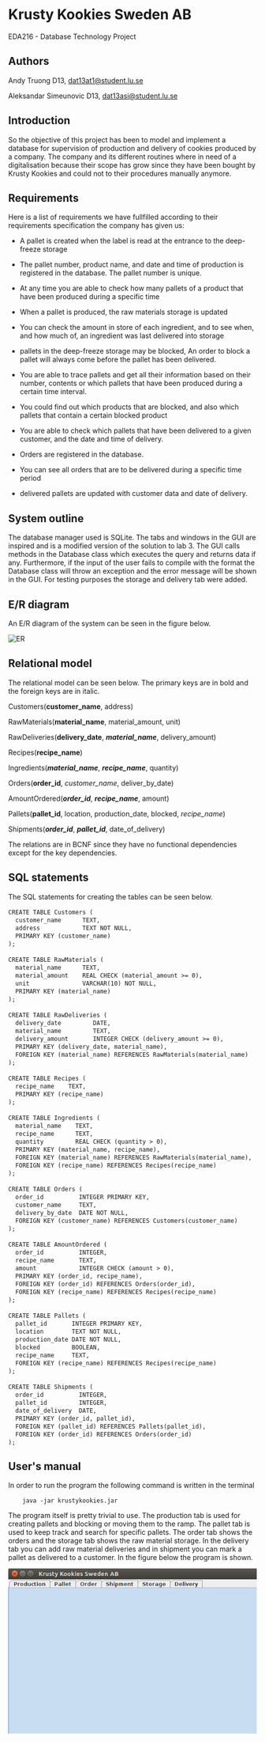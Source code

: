 # Krusty Kookies Sweden AB
EDA216 - Database Technology Project

## Authors
Andy Truong D13, dat13at1@student.lu.se

Aleksandar Simeunovic D13, dat13asi@student.lu.se

## Introduction
So the objective of this project has been to model and implement a database for
supervision of production and delivery of cookies produced by a company. The company
and its different routines where in need of a digitalisation because their scope
has grow since they have been bought by Krusty Kookies and could not to their procedures
manually anymore.

## Requirements
Here is a list of requirements we have fullfilled according to their requirements
specification the company has given us:

* A pallet is created when the label is read at the entrance to the deep-freeze storage

* The pallet number, product name, and date and time of production is registered in the database. The pallet number is unique.

* At any time you are able to check how many pallets of a product that have been produced during a specific time

* When a pallet is produced, the raw materials storage is updated

* You can check the amount in store of each ingredient, and to see when, and how much of, an ingredient was last delivered into storage

* pallets in the deep-freeze storage may be blocked, An order to block a pallet will always come before the pallet has been delivered.

* You are able to trace pallets and get all their information based on their number, contents or
 which pallets that have been produced during a certain time interval.

 * You could find out which products that are blocked, and also which pallets that contain a certain blocked product

 * You are able to check which pallets that have been delivered to a given customer, and the date and time of delivery.

 * Orders are registered in the database.

 * You can see all orders that are to be delivered during a specific time period

 * delivered pallets are updated with customer data and date of delivery.


## System outline
The database manager used is SQLite. The tabs and windows in the GUI are inspired and is a modified version of the solution to lab 3. The GUI calls methods in the Database class which executes the query and returns data if any. Furthermore, if the input of the user fails to compile with the format the Database class will throw an exception and the error message will be shown in the GUI. For testing purposes the storage and delivery tab were added.

## E/R diagram
An E/R diagram of the system can be seen in the figure below.

![ER](ER.png)

## Relational model
The relational model can be seen below. The primary keys are in bold and the foreign keys are in italic.

Customers(<strong>customer_name</strong>, address)

RawMaterials(<strong>material_name</strong>, material_amount, unit)

RawDeliveries(<strong>delivery_date</strong>, <strong><em>material_name</em></strong>, delivery_amount)

Recipes(<strong>recipe_name</strong>)

Ingredients(<strong><em>material_name</em></strong>, <strong><em>recipe_name</em></strong>, quantity)

Orders(<strong>order_id</strong>, <em>customer_name</em>, deliver_by_date)

AmountOrdered(<strong><em>order_id</em></strong>, <strong><em>recipe_name</em></strong>, amount)

Pallets(<strong>pallet_id</strong>, location, production_date, blocked, <em>recipe_name</em>)

Shipments(<strong><em>order_id</em></strong>, <strong><em>pallet_id</em></strong>, date_of_delivery)

The relations are in BCNF since they have no functional dependencies except for the key dependencies.

## SQL statements
The SQL statements for creating the tables can be seen below.

```
CREATE TABLE Customers (
  customer_name      TEXT,
  address            TEXT NOT NULL,
  PRIMARY KEY (customer_name)
);

CREATE TABLE RawMaterials (
  material_name      TEXT,
  material_amount    REAL CHECK (material_amount >= 0),
  unit               VARCHAR(10) NOT NULL,
  PRIMARY KEY (material_name)
);

CREATE TABLE RawDeliveries (
  delivery_date         DATE,
  material_name         TEXT,
  delivery_amount       INTEGER CHECK (delivery_amount >= 0),
  PRIMARY KEY (delivery_date, material_name),
  FOREIGN KEY (material_name) REFERENCES RawMaterials(material_name)
);

CREATE TABLE Recipes (
  recipe_name    TEXT,
  PRIMARY KEY (recipe_name)
);

CREATE TABLE Ingredients (
  material_name    TEXT,
  recipe_name      TEXT,
  quantity         REAL CHECK (quantity > 0),
  PRIMARY KEY (material_name, recipe_name),
  FOREIGN KEY (material_name) REFERENCES RawMaterials(material_name),
  FOREIGN KEY (recipe_name) REFERENCES Recipes(recipe_name)
);

CREATE TABLE Orders (
  order_id          INTEGER PRIMARY KEY,
  customer_name     TEXT,
  delivery_by_date  DATE NOT NULL,
  FOREIGN KEY (customer_name) REFERENCES Customers(customer_name)
);

CREATE TABLE AmountOrdered (
  order_id          INTEGER,
  recipe_name       TEXT,
  amount            INTEGER CHECK (amount > 0),
  PRIMARY KEY (order_id, recipe_name),
  FOREIGN KEY (order_id) REFERENCES Orders(order_id),
  FOREIGN KEY (recipe_name) REFERENCES Recipes(recipe_name)
);

CREATE TABLE Pallets (
  pallet_id       INTEGER PRIMARY KEY,
  location        TEXT NOT NULL,
  production_date DATE NOT NULL,
  blocked         BOOLEAN,
  recipe_name     TEXT,
  FOREIGN KEY (recipe_name) REFERENCES Recipes(recipe_name)
);

CREATE TABLE Shipments (
  order_id          INTEGER,
  pallet_id         INTEGER,
  date_of_delivery  DATE,
  PRIMARY KEY (order_id, pallet_id),
  FOREIGN KEY (pallet_id) REFERENCES Pallets(pallet_id),
  FOREIGN KEY (order_id) REFERENCES Orders(order_id)
);
```

## User's manual
In order to run the program the following command is written in the terminal

```
	java -jar krustykookies.jar
```

The program itself is pretty trivial to use. The production tab is used for creating pallets and blocking or moving them to the ramp. The pallet tab is used to keep track and search for specific pallets. The order tab shows the orders and the storage tab shows the raw material storage. In the delivery tab you can add raw material deliveries and in shipment you can mark a pallet as delivered to a customer. In the figure below the program is shown.

![Program](programstart.png)
